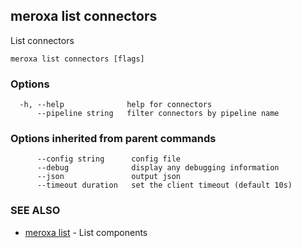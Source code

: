 ## meroxa list connectors

List connectors

```
meroxa list connectors [flags]
```

### Options

```
  -h, --help              help for connectors
      --pipeline string   filter connectors by pipeline name
```

### Options inherited from parent commands

```
      --config string      config file
      --debug              display any debugging information
      --json               output json
      --timeout duration   set the client timeout (default 10s)
```

### SEE ALSO

* [meroxa list](meroxa_list.md)	 - List components

